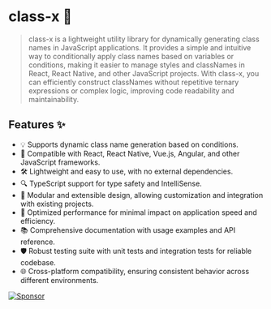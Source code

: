 # class-x 💫

> class-x is a lightweight utility library for dynamically generating class names in JavaScript applications. It provides a simple and intuitive way to conditionally apply class names based on variables or conditions, making it easier to manage styles and classNames in React, React Native, and other JavaScript projects. With class-x, you can efficiently construct classNames without repetitive ternary expressions or complex logic, improving code readability and maintainability.

## Features ✨

- 💡 Supports dynamic class name generation based on conditions.
- 🔄 Compatible with React, React Native, Vue.js, Angular, and other JavaScript frameworks.
- 🛠 Lightweight and easy to use, with no external dependencies.
- 🔍 TypeScript support for type safety and IntelliSense.
- 🧩 Modular and extensible design, allowing customization and integration with existing projects.
- 🚀 Optimized performance for minimal impact on application speed and efficiency.
- 📚 Comprehensive documentation with usage examples and API reference.
- 🛡️ Robust testing suite with unit tests and integration tests for reliable codebase.
- 🌐 Cross-platform compatibility, ensuring consistent behavior across different environments.

[![Sponsor](https://img.shields.io/static/v1?label=Sponsor&message=%E2%9D%A4&logo=GitHub&color=%23fe8e86)](https://github.com/sponsors/shettayyy)
